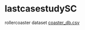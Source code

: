 # lastcasestudySC
rollercoaster dataset
[coaster_db.csv](https://github.com/SCwpi/lastcasestudySC/files/11306313/coaster_db.csv)

